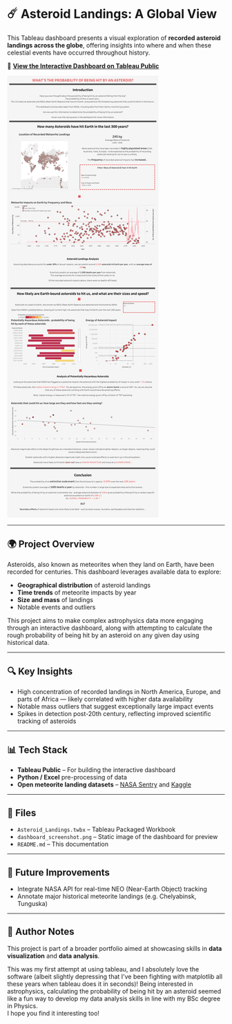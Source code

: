 # ☄️ Asteroid Landings: A Global View

This Tableau dashboard presents a visual exploration of **recorded asteroid landings across the globe**, offering insights into where and when these celestial events have occurred throughout history.

🔗 **[View the Interactive Dashboard on Tableau Public](https://public.tableau.com/views/AsteroidLandings_17307978378250/Dashboard12?:language=en-GB&:sid=&:redirect=auth&:display_count=n&:origin=viz_share_link)**

![Dashboard Preview](AsteroidsDashboard.png)  

---

## 🌍 Project Overview

Asteroids, also known as meteorites when they land on Earth, have been recorded for centuries. This dashboard leverages available data to explore:

- **Geographical distribution** of asteroid landings
- **Time trends** of meteorite impacts by year
- **Size and mass** of landings
- Notable events and outliers

This project aims to make complex astrophysics data more engaging through an interactive dashboard, along with attempting to calculate the rough probability of being hit by an asteroid on any given day using historical data.

---

## 🔍 Key Insights

- High concentration of recorded landings in North America, Europe, and parts of Africa — likely correlated with higher data availability
- Notable mass outliers that suggest exceptionally large impact events
- Spikes in detection post-20th century, reflecting improved scientific tracking of asteroids

---

## 📊 Tech Stack

- **Tableau Public** – For building the interactive dashboard
- **Python / Excel** pre-processing of data
- **Open meteorite landing datasets** – [NASA Sentry](https://cneos.jpl.nasa.gov/sentry/) and [Kaggle](https://www.kaggle.com/datasets/nasa/meteorite-landings)

---

## 📁 Files
- `Asteroid_Landings.twbx` – Tableau Packaged Workbook 
- `dashboard_screenshot.png` – Static image of the dashboard for preview
- `README.md` – This documentation

---

## 🔮 Future Improvements

- Integrate NASA API for real-time NEO (Near-Earth Object) tracking
- Annotate major historical meteorite landings (e.g. Chelyabinsk, Tunguska)

---

## 🧠 Author Notes
This project is part of a broader portfolio aimed at showcasing skills in **data visualization** and **data analysis**.  

This was my first attempt at using tableau, and I absolutely love the software (albeit slightly depressing that I've been fighting with matplotlib all these years when tableau does it in seconds)! 
Being interested in astrophysics, calculating the probability of being hit by an asteroid seemed like a fun way to develop my data analysis skills in line with my BSc degree in Physics.  
I hope you find it interesting too!

